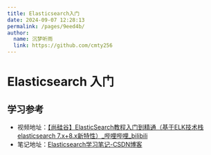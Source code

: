 ```yaml
---
title: Elasticsearch入门
date: 2024-09-07 12:28:13
permalink: /pages/9eed4b/
author: 
  name: 沉梦听雨
  link: https://github.com/cmty256
---
```

# Elasticsearch 入门











## 学习参考

-  视频地址：[【尚硅谷】ElasticSearch教程入门到精通（基于ELK技术栈elasticsearch 7.x+8.x新特性）_哔哩哔哩_bilibili](https://www.bilibili.com/video/BV1hh411D7sb/?vd_source=d130139a92227a66fb558961b98507cb)
- 笔记地址：[Elasticsearch学习笔记-CSDN博客](https://blog.csdn.net/u011863024/article/details/115721328)